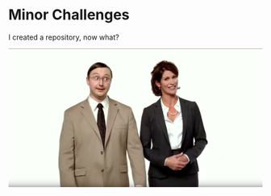 # Minor Challenges

I created a repository, now what?

![PR Person](./images/get-a-mac-pr-person.png)
